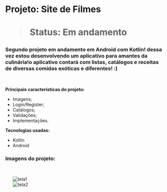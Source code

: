 
<h1> Projeto: Site de Filmes <h1> 

  > Status: Em andamento
  
  ### Segundo projeto em andamento em Android com Kotlin! dessa vez estou desenvolvendo um aplicativo para amantes da culinária!o aplicativo contará com listas, catálogos e receitas de diversas comidas exóticas e diferentes! :)
  
  <br>
  
  <strong>Principais caracteristicas do projeto: </strong>
  + Imagens;
  + Login/Register;
  + Catálogos;
  + Validações;
  + Implementações.
  
  <strong>Tecnologias usadas: </strong>
   + Kotlin
   + Android 
  
  
   ### Imagens do projeto:
  
  <br>
  
&nbsp;&nbsp;&nbsp;&nbsp;&nbsp;&nbsp;![tela1](https://user-images.githubusercontent.com/79876042/142202825-8ae29f13-90e2-45f6-a1a2-ec3f098ff813.png)
  <br>
&nbsp;&nbsp;&nbsp;&nbsp;&nbsp;&nbsp;![tela2](https://user-images.githubusercontent.com/79876042/142202865-9ab379c5-ffa6-4261-8e67-c006ab12b620.png)
  <br>
